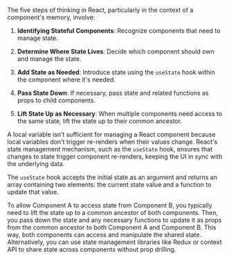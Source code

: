 The five steps of thinking in React, particularly in the context of a component's memory, involve:

1. **Identifying Stateful Components**: Recognize components that need to manage state.

2. **Determine Where State Lives**: Decide which component should own and manage the state.

3. **Add State as Needed**: Introduce state using the `useState` hook within the component where it's needed.

4. **Pass State Down**: If necessary, pass state and related functions as props to child components.

5. **Lift State Up as Necessary**: When multiple components need access to the same state, lift the state up to their common ancestor.

A local variable isn’t sufficient for managing a React component because local variables don't trigger re-renders when their values change. React's state management mechanism, such as the `useState` hook, ensures that changes to state trigger component re-renders, keeping the UI in sync with the underlying data.

The `useState` hook accepts the initial state as an argument and returns an array containing two elements: the current state value and a function to update that value.

To allow Component A to access state from Component B, you typically need to lift the state up to a common ancestor of both components. Then, you pass down the state and any necessary functions to update it as props from the common ancestor to both Component A and Component B. This way, both components can access and manipulate the shared state. Alternatively, you can use state management libraries like Redux or context API to share state across components without prop drilling.
